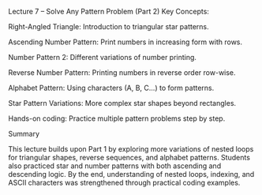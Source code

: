 Lecture 7 – Solve Any Pattern Problem (Part 2)
Key Concepts:

Right-Angled Triangle: Introduction to triangular star patterns.

Ascending Number Pattern: Print numbers in increasing form with rows.

Number Pattern 2: Different variations of number printing.

Reverse Number Pattern: Printing numbers in reverse order row-wise.

Alphabet Pattern: Using characters (A, B, C...) to form patterns.

Star Pattern Variations: More complex star shapes beyond rectangles.

Hands-on coding: Practice multiple pattern problems step by step.

Summary

This lecture builds upon Part 1 by exploring more variations of nested loops for triangular shapes, reverse sequences, and alphabet patterns. Students also practiced star and number patterns with both ascending and descending logic. By the end, understanding of nested loops, indexing, and ASCII characters was strengthened through practical coding examples.
